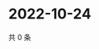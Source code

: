 # 2022-10-24

共 0 条

<!-- BEGIN WEIBO -->
<!-- 最后更新时间 Mon Oct 24 2022 04:06:38 GMT+0800 (China Standard Time) -->

<!-- END WEIBO -->
